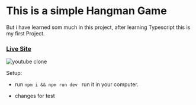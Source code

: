 # This is a simple Hangman Game

But i have learned som much in this project, after learning Typescript this is my first Project.

### [Live Site](https://hanging-man-game.netlify.app/)

![youtube clone](https://i.postimg.cc/j5fqYVkL/Screenshot-2023-03-31-170129.png)


Setup: 
- run ```npm i && npm run dev ``` run it in your computer.

- changes for test
